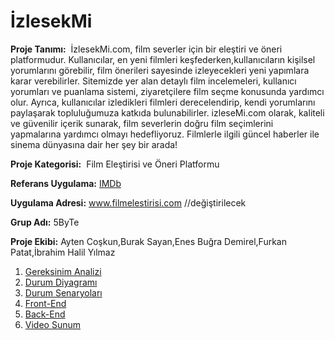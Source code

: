 # İzlesekMi

**Proje Tanımı:**  İzlesekMi.com, film severler için bir eleştiri ve öneri platformudur. Kullanıcılar, en yeni filmleri keşfederken,kullanıcıların kişilsel yorumlarını görebilir, film önerileri sayesinde izleyecekleri yeni yapımlara karar verebilirler. Sitemizde yer alan detaylı film incelemeleri, kullanıcı yorumları ve puanlama sistemi, ziyaretçilere film seçme konusunda yardımcı olur. Ayrıca, kullanıcılar izledikleri filmleri derecelendirip, kendi yorumlarını paylaşarak topluluğumuza katkıda bulunabilirler. izleseMi.com olarak, kaliteli ve güvenilir içerik sunarak, film severlerin doğru film seçimlerini yapmalarına yardımcı olmayı hedefliyoruz. Filmlerle ilgili güncel haberler ile sinema dünyasına dair her şey bir arada!

**Proje Kategorisi:**  Film Eleştirisi ve Öneri Platformu

**Referans Uygulama:** [IMDb](https://www.imdb.com/)

**Uygulama Adresi:** www.filmelestirisi.com //değiştirilecek

**Grup Adı:** 5ByTe

**Proje Ekibi:** Ayten Coşkun,Burak Sayan,Enes Buğra Demirel,Furkan Patat,İbrahim Halil Yılmaz

1. [Gereksinim Analizi](Gereksinim-Analizi.md)
2. [Durum Diyagramı](Durum-Diyagramı.md)
3. [Durum Senaryoları](Durum-Senaryoları.md)
4. [Front-End](Front-End.md)
5. [Back-End](Back-End.md)
6. [Video Sunum](Sunum.md)

